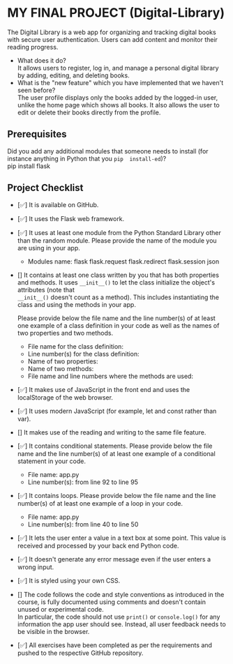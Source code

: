 # MY FINAL PROJECT (Digital-Library)

The Digital Library is a web app for organizing and tracking digital books with secure user authentication. Users can add content and monitor their reading progress.

- What does it do?  
   It allows users to register, log in, and manage a personal digital library by adding, editing, and deleting books.
- What is the "new feature" which you have implemented that
  we haven't seen before?  
   The user profile displays only the books added by the logged-in user, unlike the home page which shows all books.
  It also allows the user to edit or delete their books directly from the profile.

## Prerequisites

Did you add any additional modules that someone needs to
install (for instance anything in Python that you `pip 
install-ed`)?  
pip install flask

## Project Checklist

- [✅] It is available on GitHub.

- [✅] It uses the Flask web framework.

- [✅] It uses at least one module from the Python Standard
  Library other than the random module.
  Please provide the name of the module you are using in your
  app.

  - Modules name:
    flask
    flask.request
    flask.redirect
    flask.session
    json

- [] It contains at least one class written by you that has
  both properties and methods. It uses `__init__()` to let the
  class initialize the object's attributes (note that  
  `__init__()` doesn't count as a method). This includes
  instantiating the class and using the methods in your app.

  Please provide below the file name and the line number(s) of
  at least one example of a class definition in your code as
  well as the names of two properties and two methods.

  - File name for the class definition:
  - Line number(s) for the class definition:
  - Name of two properties:
  - Name of two methods:
  - File name and line numbers where the methods are used:

- [✅] It makes use of JavaScript in the front end and uses the
  localStorage of the web browser.

- [✅] It uses modern JavaScript (for example, let and const
  rather than var).

- [] It makes use of the reading and writing to the same file
  feature.

- [✅] It contains conditional statements. Please provide below
  the file name and the line number(s) of at least
  one example of a conditional statement in your code.

  - File name: app.py
  - Line number(s): from line 92 to line 95

- [✅] It contains loops. Please provide below the file name
  and the line number(s) of at least
  one example of a loop in your code.

  - File name: app.py
  - Line number(s): from line 40 to line 50

- [✅] It lets the user enter a value in a text box at some
  point.
  This value is received and processed by your back end
  Python code.

- [✅] It doesn't generate any error message even if the user
  enters a wrong input.

- [✅] It is styled using your own CSS.

- [] The code follows the code and style conventions as
  introduced in the course, is fully documented using comments
  and doesn't contain unused or experimental code.  
   In particular, the code should not use `print()` or
  `console.log()` for any information the app user should see.
  Instead, all user feedback needs to be visible in the
  browser.

- [✅] All exercises have been completed as per the
  requirements and pushed to the respective GitHub repository.
